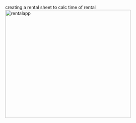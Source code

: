 creating a rental sheet to calc time of rental
<img width="398" height="343" alt="rentalapp" src="https://github.com/user-attachments/assets/d9666b84-3d91-4a7e-9ed5-1a83548d0ad5" />
